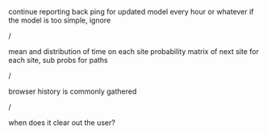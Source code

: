 continue reporting back
ping for updated model every hour or whatever
if the model is too simple, ignore

/

mean and distribution of time on each site
probability matrix of next site
for each site, sub probs for paths

/

browser history is commonly gathered

/

when does it clear out the user?